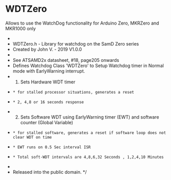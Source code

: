 # WDTZero
Allows to use the WatchDog functionality for Arduino Zero, MKRZero and MKR1000 only

*
 * WDTZero.h - Library for watchdog on the SamD Zero series
 * Created by John V. - 2019 V1.0.0
 * 
 * See ATSAMD2x datasheet, #18, page205 onwards
 * Defines Watchdog Class 'WDTZero' to Setup Watchdog timer in Normal mode with EarlyWarning interrupt.
 *  1. Sets Hardware WDT timer
 *     * for stalled processor situations, generates a reset 
 *     * 2, 4,8 or 16 seconds response
 *  2. Sets Software WDT using EarlyWarning timer (EWT) and software counter (Global Variable)
 *     * for stalled software, generates a reset if software loop does not clear WDT on time
 *     * EWT runs on 0.5 Sec interval ISR
 *     * Total soft-WDT intervals are 4,8,6,32 Seconds , 1,2,4,10 Minutes
 * 
 * Released into the public domain.
*/
